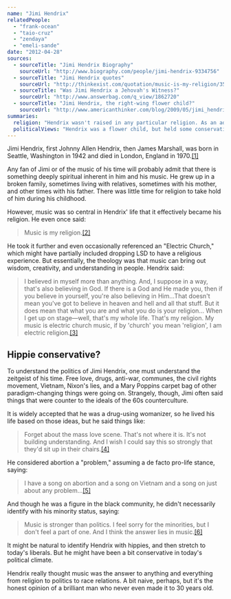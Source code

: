 ```yaml
---
name: "Jimi Hendrix"
relatedPeople:
  - "frank-ocean"
  - "taio-cruz"
  - "zendaya"
  - "emeli-sande"
date: "2012-04-28"
sources:
  - sourceTitle: "Jimi Hendrix Biography"
    sourceUrl: "http://www.biography.com/people/jimi-hendrix-9334756"
  - sourceTitle: "Jimi Hendrix quotes"
    sourceUrl: "http://thinkexist.com/quotation/music-is-my-religion/354593.html"
  - sourceTitle: "Was Jimi Hendrix a Jehovah's Witness?"
    sourceUrl: "http://www.answerbag.com/q_view/1862720"
  - sourceTitle: "Jimi Hendrix, the right-wing flower child?"
    sourceUrl: "http://www.americanthinker.com/blog/2009/05/jimi_hendrix_the_rightwing_flo.html"
summaries:
  religion: "Hendrix wasn't raised in any particular religion. As an adult, Hendrix sort of created his own religion based on music (and electric music in particular), the self, and LSD."
  politicalViews: "Hendrix was a flower child, but held some conservative views."
---
```


Jimi Hendrix, first Johnny Allen Hendrix, then James Marshall, was born in Seattle, Washington in 1942 and died in London, England in 1970.<a class="source-citation" href="#http%3A%2F%2Fwww.biography.com%2Fpeople%2Fjimi-hendrix-9334756" title="Jimi Hendrix Biography">[1]</a>

Any fan of Jimi or of the music of his time will probably admit that there is something deeply spiritual inherent in him and his music. He grew up in a broken family, sometimes living with relatives, sometimes with his mother, and other times with his father. There was little time for religion to take hold of him during his childhood.

However, music was so central in Hendrix' life that it effectively became his religion. He even once said:

>Music is my religion.<a class="source-citation" href="#http%3A%2F%2Fthinkexist.com%2Fquotation%2Fmusic-is-my-religion%2F354593.html" title="Jimi Hendrix quotes">[2]</a>

He took it further and even occasionally referenced an "Electric Church," which might have partially included dropping LSD to have a religious experience. But essentially, the theology was that music can bring out wisdom, creativity, and understanding in people. Hendrix said:

>I believed in myself more than anything. And, I suppose in a way, that's also believing in God. If there is a God and He made you, then if you believe in yourself, you're also believing in Him…That doesn't mean you've got to believe in heaven and hell and all that stuff. But it does mean that what you are and what you do is your religion… When I get up on stage—well, that's my whole life. That's my religion. My music is electric church music, if by 'church' you mean 'religion', I am electric religion.<a class="source-citation" href="#http%3A%2F%2Fwww.answerbag.com%2Fq_view%2F1862720" title="Was Jimi Hendrix a Jehovah&apos;s Witness?">[3]</a>

## Hippie conservative?

To understand the politics of Jimi Hendrix, one must understand the zeitgeist of his time. Free love, drugs, anti-war, communes, the civil rights movement, Vietnam, Nixon's lies, and a Mary Poppins carpet bag of other paradigm-changing things were going on. Strangely, though, Jimi often said things that were counter to the ideals of the 60s counterculture.

It is widely accepted that he was a drug-using womanizer, so he lived his life based on those ideas, but he said things like:

>Forget about the mass love scene. That's not where it is. It's not building understanding. And I wish I could say this so strongly that they'd sit up in their chairs.<a class="source-citation" href="#http%3A%2F%2Fwww.americanthinker.com%2Fblog%2F2009%2F05%2Fjimi_hendrix_the_rightwing_flo.html" title="Jimi Hendrix, the right-wing flower child?">[4]</a>

He considered abortion a "problem," assuming a de facto pro-life stance, saying:

>I have a song on abortion and a song on Vietnam and a song on just about any problem…<a class="source-citation" href="#http%3A%2F%2Fwww.americanthinker.com%2Fblog%2F2009%2F05%2Fjimi_hendrix_the_rightwing_flo.html" title="Jimi Hendrix, the right-wing flower child?">[5]</a>

And though he was a figure in the black community, he didn't necessarily identify with his minority status, saying:

>Music is stronger than politics. I feel sorry for the minorities, but I don't feel a part of one. And I think the answer lies in music.<a class="source-citation" href="#http%3A%2F%2Fwww.americanthinker.com%2Fblog%2F2009%2F05%2Fjimi_hendrix_the_rightwing_flo.html" title="Jimi Hendrix, the right-wing flower child?">[6]</a>

It might be natural to identify Hendrix with hippies, and then stretch to today's liberals. But he might have been a bit conservative in today's political climate.

Hendrix really thought music was the answer to anything and everything from religion to politics to race relations. A bit naive, perhaps, but it's the honest opinion of a brilliant man who never even made it to 30 years old.